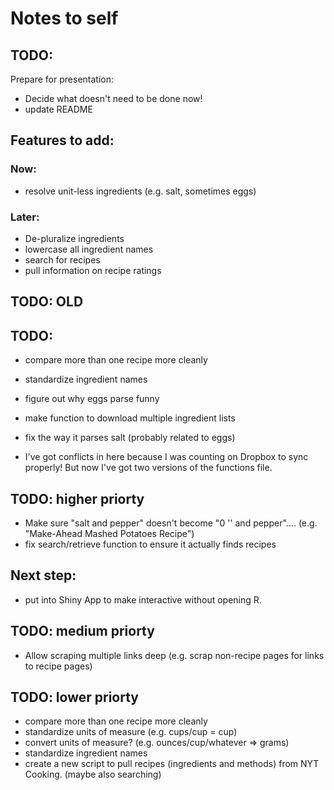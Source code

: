 # Notes to self

## TODO: 
Prepare for presentation:
* Decide what doesn't need to be done now!
* update README

## Features to add:
### Now:

* resolve unit-less ingredients (e.g. salt, sometimes eggs)

### Later:
* De-pluralize ingredients
* lowercase all ingredient names
* search for recipes
* pull information on recipe ratings

## TODO: OLD

## TODO:
* compare more than one recipe more cleanly
* standardize ingredient names
* figure out why eggs parse funny
* make function to download multiple ingredient lists
* fix the way it parses salt (probably related to eggs)

* I've got conflicts in here because I was counting on Dropbox to sync properly! But now I've got two versions of the functions file.



## TODO: higher priorty
* Make sure "salt and pepper" doesn't become "0 '' and pepper".... 
  (e.g. "Make-Ahead Mashed Potatoes Recipe")
* fix search/retrieve function to ensure it actually finds recipes
## Next step:
* put into Shiny App to make interactive without opening R.
  
## TODO: medium priorty
* Allow scraping multiple links deep (e.g. scrap non-recipe pages for
  links to recipe pages)

## TODO: lower priorty
* compare more than one recipe more cleanly
* standardize units of measure (e.g. cups/cup = cup)
* convert units of measure? (e.g. ounces/cup/whatever => grams)
* standardize ingredient names
* create a new script to pull recipes (ingredients and methods) from NYT Cooking. (maybe also searching)
